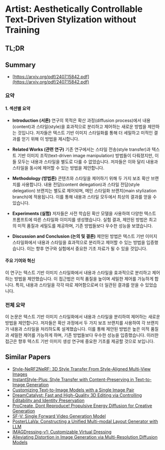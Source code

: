 # Artist: Aesthetically Controllable Text-Driven Stylization without Training
## TL;DR
## Summary
- [https://arxiv.org/pdf/2407.15842.pdf](https://arxiv.org/pdf/2407.15842.pdf)

### 요약

#### 1. 섹션별 요약

- **Introduction (서론)**
  연구의 목적은 확산 과정(diffusion process)에서 내용(content)과 스타일(style)을 효과적으로 분리하고 제어하는 새로운 방법을 제안하는 것입니다. 저자들은 텍스트 기반 이미지 스타일화를 통해 더 세밀하고 미적인 결과를 얻기 위해 이 방법을 제시합니다.

- **Related Works (관련 연구)**
  기존 연구에서는 스타일 전송(style transfer)과 텍스트 기반 이미지 조작(text-driven image manipulation) 방법들이 다뤄졌지만, 이들 모두는 내용과 스타일을 별도로 다룰 수 없었습니다. 저자들은 이와 달리 내용과 스타일을 동시에 제어할 수 있는 방법을 제안합니다.

- **Methodology (방법론)**
  콘텐츠와 스타일을 제어하기 위해 두 가지 보조 확산 브랜치를 사용합니다. 내용 전담(content delegation)과 스타일 전담(style delegation) 브랜치는 별도로 제어되며, 메인 스타일화 브랜치(main stylization branch)에 적용됩니다. 이를 통해 내용과 스타일 모두에서 최상의 결과를 얻을 수 있습니다.

- **Experiments (실험)**
  저자들은 사전 학습된 확산 모델을 사용하여 다양한 텍스트 프롬프트에 따른 스타일화 이미지를 생성했습니다. 실험 결과, 제안된 방법은 최고의 미적 품질과 세밀도를 제공하며, 기존 방법들보다 우수한 성능을 보였습니다.

- **Discussion and Conclusion (논의 및 결론)**
  제안된 방법은 텍스트 기반 이미지 스타일화에서 내용과 스타일을 효과적으로 분리하고 제어할 수 있는 방법을 입증했습니다. 이는 향후 연구와 실험에서 중요한 기초 자료가 될 수 있을 것입니다.

#### 주요 기여와 혁신
이 연구는 텍스트 기반 이미지 스타일화에서 내용과 스타일을 효과적으로 분리하고 제어하는 방법을 제안했습니다. 이 접근법은 미적 품질을 높이며 세밀한 제어를 가능하게 합니다. 특히, 내용과 스타일을 각각 따로 제어함으로써 더 일관된 결과를 얻을 수 있었습니다.

### 전체 요약

이 논문은 텍스트 기반 이미지 스타일화에서 내용과 스타일을 분리하여 제어하는 새로운 방법을 제안합니다. 저자들은 확산 과정에서 두 가지 보조 브랜치를 사용하여 각 브랜치가 내용과 스타일을 처리하도록 설계했습니다. 이를 통해 제안된 방법은 높은 미적 품질과 세밀한 제어를 가능하게 하며, 기존 방법들보다 우수한 성능을 입증했습니다. 이러한 접근은 향후 텍스트 기반 이미지 생성 연구에 중요한 기초를 제공할 것으로 보입니다.

## Similar Papers
- [Style-NeRF2NeRF: 3D Style Transfer From Style-Aligned Multi-View Images](2406.13393.md)
- [InstantStyle-Plus: Style Transfer with Content-Preserving in Text-to-Image Generation](2407.00788.md)
- [Customizing Text-to-Image Models with a Single Image Pair](2405.01536.md)
- [DreamCatalyst: Fast and High-Quality 3D Editing via Controlling Editability and Identity Preservation](2407.11394.md)
- [ProCreate, Dont Reproduce! Propulsive Energy Diffusion for Creative Generation](2408.02226.md)
- [SF-V: Single Forward Video Generation Model](2406.04324.md)
- [PosterLLaVa: Constructing a Unified Multi-modal Layout Generator with LLM](2406.02884.md)
- [IMAGDressing-v1: Customizable Virtual Dressing](2407.12705.md)
- [Alleviating Distortion in Image Generation via Multi-Resolution Diffusion Models](2406.09416.md)
